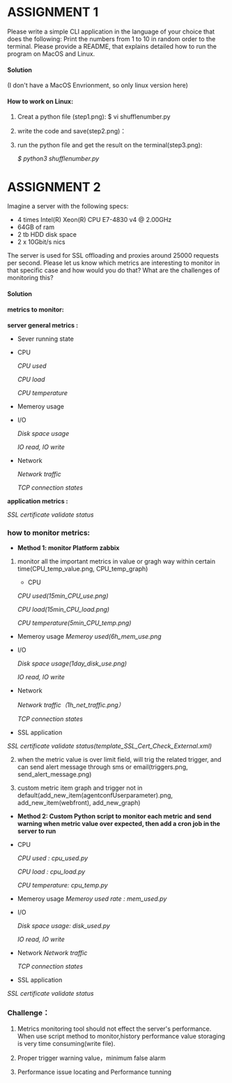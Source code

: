 # ASSIGNMENT 1
Please write a simple CLI application in the language of your choice that does the following: Print the numbers from 1 to 10 in random order to the terminal. Please provide a README, that explains detailed how to run the program on MacOS and Linux.
#### Solution
(I don't have a MacOS Envrionment, so only linux version here)

#### How to work on Linux:

1. Creat a python file (step1.png):
$ vi shufflenumber.py

2. write the code and save(step2.png)：

3. run the python file and get the result on the terminal(step3.png):

   *$ python3 shufflenumber.py*

# ASSIGNMENT 2
Imagine a server with the following specs:
- 4 times Intel(R) Xeon(R) CPU E7-4830 v4 @ 2.00GHz
- 64GB of ram
- 2 tb HDD disk space
- 2 x 10Gbit/s nics

The server is used for SSL offloading and proxies around 25000 requests per second.
Please let us know which metrics are interesting to monitor in that specific case 
and how would you do that? 
What are the challenges of monitoring this?

#### Solution
#### metrics to monitor:

**server general metrics :**

* Sever running state
* CPU

    *CPU used*
    
    *CPU load*
    
    *CPU temperature*
* Memeroy usage
* I/O

    *Disk space usage*
    
     *IO read, IO write*
* Network

    *Network traffic*
    
    *TCP connection states*

**application metrics :**

*SSL certificate validate status*
### how to monitor metrics:
* **Method 1: monitor Platform zabbix**
1. monitor all the important metrics  in value or gragh way within certain time(CPU_temp_value.png, CPU_temp_graph)
    * CPU

    *CPU used(15min_CPU_use.png)*
    
    *CPU load(15min_CPU_load.png)*
    
    *CPU temperature(5min_CPU_temp.png)*
* Memeroy usage
   *Memeroy used(6h_mem_use.png*
   
* I/O

    *Disk space usage(1day_disk_use.png)*
    
     *IO read, IO write*
     
* Network

    *Network traffic（1h_net_traffic.png）*
    
    *TCP connection states*
    
 * SSL application
 
 *SSL certificate validate status(template_SSL_Cert_Check_External.xml)*
 
2. when the metric value is over limit field, will trig the related trigger, and can send alert message through sms or email(triggers.png, send_alert_message.png)

3. custom metric item graph and trigger not in default(add_new_item(agentconfUserparameter).png, add_new_item(webfront), add_new_graph)

*  **Method 2: Custom Python script to monitor each metric and send warning when metric value over expected, then add a cron job in the server to run**
* CPU

    *CPU used : cpu_used.py*
    
    *CPU load : cpu_load.py*
    
    *CPU temperature: cpu_temp.py*
* Memeroy usage
   *Memeroy used rate : mem_used.py*
   
* I/O

    *Disk space usage: disk_used.py*
    
     *IO read, IO write*
     
* Network
    *Network traffic*
    
    *TCP connection states*
    
 * SSL application
 
 *SSL certificate validate status*
 
    
 ### Challenge：
1. Metrics  monitoring tool should not effect the server's performance. When use script method to monitor,history performance value storaging is very time consuming(write file).

2. Proper trigger warning value，minimum false alarm

3. Performance issue locating and Performance tunning

